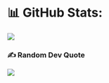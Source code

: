 


# 📊 GitHub Stats:


![](https://github-readme-stats.vercel.app/api/top-langs/?username=imDzed&theme=vision-friendly-dark&hide_border=false&include_all_commits=true&count_private=true&layout=compact)

### ✍️ Random Dev Quote
![](https://quotes-github-readme.vercel.app/api?type=horizontal&theme=tokyonight)
